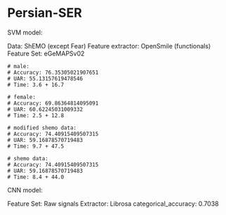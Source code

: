 # Persian-SER

SVM model: 

Data: ShEMO (except Fear)
Feature extractor: OpenSmile (functionals)
Feature Set: eGeMAPSv02

    # male:
    # Accuracy: 76.35305021907651
    # UAR: 55.13157619478546
    # Time: 3.6 + 16.7 
   
    # female:
    # Accuracy: 69.86364814095091
    # UAR: 60.62245031009332
    # Time: 2.5 + 12.8
    
    # modified shemo data:
    # Accuracy: 74.40915409507315
    # UAR: 59.16878570719483
    # Time: 9.7 + 47.5
    
    # shemo data:
    # Accuracy: 74.40915409507315
    # UAR: 59.16878570719483
    # Time: 8.4 + 44.0
    

CNN model:

Feature Set: Raw signals
Extractor: Librosa
categorical_accuracy: 0.7038
